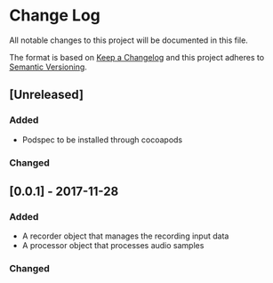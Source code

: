 # Change Log
All notable changes to this project will be documented in this file.

The format is based on [Keep a Changelog](http://keepachangelog.com/) 
and this project adheres to [Semantic Versioning](http://semver.org/).

## [Unreleased]
### Added
- Podspec to be installed through cocoapods

### Changed

## [0.0.1] - 2017-11-28
### Added
- A recorder object that manages the recording input data
- A processor object that processes audio samples

### Changed